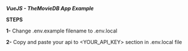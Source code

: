 ***VueJS - TheMovieDB App Example***


**STEPS**

**1-** Change .env.example filename to .env.local

**2-** Copy and paste your api to <YOUR_API_KEY> section in .env.local file
